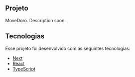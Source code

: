 ## Projeto

MoveDoro. Description soon.


## Tecnologias

Esse projeto foi desenvolvido com as seguintes tecnologias:

- [Next](https://nextjs.org)
- [React](https://reactjs.org)
- [TypeScript](https://www.typescriptlang.org/)
